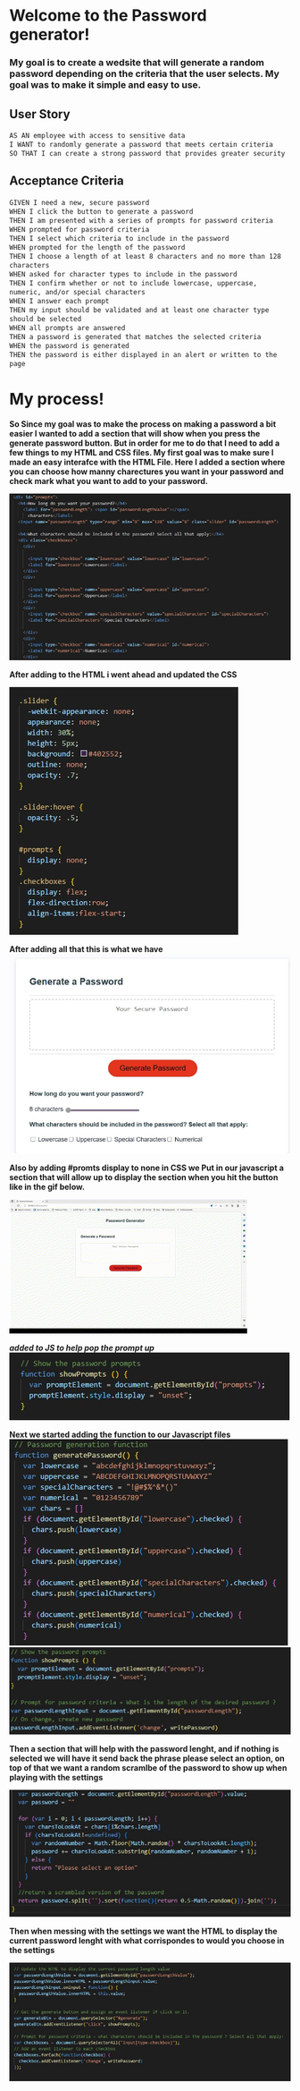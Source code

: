 # Welcome to the Password generator!
### My goal is to create a wedsite that will generate a random password depending on the criteria that the user selects. My goal was to make it simple and easy to use. 

## User Story
```
AS AN employee with access to sensitive data
I WANT to randomly generate a password that meets certain criteria
SO THAT I can create a strong password that provides greater security
```
## Acceptance Criteria
```
GIVEN I need a new, secure password
WHEN I click the button to generate a password
THEN I am presented with a series of prompts for password criteria
WHEN prompted for password criteria
THEN I select which criteria to include in the password
WHEN prompted for the length of the password
THEN I choose a length of at least 8 characters and no more than 128 characters
WHEN asked for character types to include in the password
THEN I confirm whether or not to include lowercase, uppercase, numeric, and/or special characters
WHEN I answer each prompt
THEN my input should be validated and at least one character type should be selected
WHEN all prompts are answered
THEN a password is generated that matches the selected criteria
WHEN the password is generated
THEN the password is either displayed in an alert or written to the page
```

# My process!
**So Since my goal was to make the process on making a password a bit easier I wanted to add a section that will show when you press the generate password button. But in order for me to do that I need to add a few things to my HTML and CSS files. My first goal was to make sure I made an easy interafce with the HTML File. Here I added a section where you can choose how manny charectures you want in your password and check mark what you want to add to your password.**

![getting started](assets/IMG/HTML%20wtih%20added%20stuff.jpg)

**After adding to the HTML i went ahead and updated the CSS**

![gettings started](assets/IMG/CSS%20upadated%20.jpg)

**After adding all that this is what we have**
![getting started](Assets/IMG/Showing%20the%20Extra%20section.jpg)

**Also by adding #promts display to none in CSS we Put in our javascript a section that will allow up to display the section when you hit the button like in the gif below.** 

![Gif](assets/IMG/Showing%20teh%20section.gif)

***added to JS to help pop the prompt up***
![sectionForPromt](assets/IMG/show%20Prompt.jpg)


**Next we started adding the function to our Javascript files**
![JSFunction](Assets/IMG/JS_password%20Function.jpg)
![JSFucntion the PW](assets/IMG/funaction%20for%20the%20password.jpg)

**Then a section that will help with the password lenght, and if nothing is selected we will have it send back the phrase please select an option, on top of that we want a random scramlbe of the password to show up when playing with the settings**

![JSFucntion the PW](assets/IMG/JS_funcation_PW.jpg)

**Then when messing with the settings we want the HTML to display the current password lenght with what corrispondes to would you choose in the settings**

![JSFunction updating](assets/IMG/Event%20listener.jpg)





